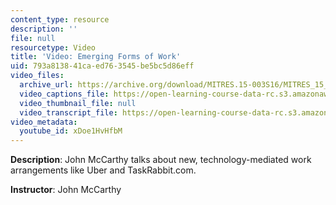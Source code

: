 ```yaml
---
content_type: resource
description: ''
file: null
resourcetype: Video
title: 'Video: Emerging Forms of Work'
uid: 793a8138-41ca-ed76-3545-be5bc5d86eff
video_files:
  archive_url: https://archive.org/download/MITRES.15-003S16/MITRES_15_003S16_4-1-3_360p.mp4
  video_captions_file: https://open-learning-course-data-rc.s3.amazonaws.com/res-15-003-shaping-the-future-of-work-15-662x-spring-2016/a55f59ee3af0533390df376343bf3912_xDoe1HvHfbM.vtt
  video_thumbnail_file: null
  video_transcript_file: https://open-learning-course-data-rc.s3.amazonaws.com/res-15-003-shaping-the-future-of-work-15-662x-spring-2016/fd6b8165f588f6a1179aa0c4fc3dfd84_xDoe1HvHfbM.pdf
video_metadata:
  youtube_id: xDoe1HvHfbM
---
```


**Description**: John McCarthy talks about new, technology-mediated work arrangements like Uber and TaskRabbit.com.

**Instructor**: John McCarthy